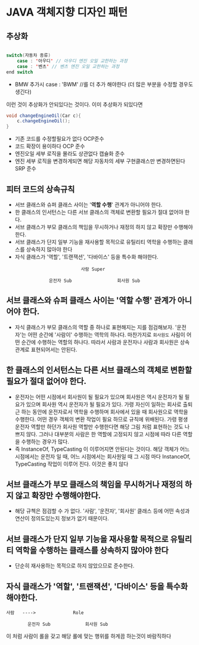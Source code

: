 # JAVA 객체지향 디자인 패턴

## 추상화

```java

switch(자동차 종류)
	case : '아우디' // 아우디 엔진 오일 교한하는 과정
	case : '벤츠' // 벤츠 엔진 오일 교한하는 과정
end switch
```
* BMW 추가시 case : 'BWM' //를 더 추가 해야한다 (더 많은 부분을 수정할 경우도 생긴다)

이런 것이 추상화가 안되있다는 것이다. 이미 추상화가 되있다면

```java
void changeEngineOil(Car c){
	c.changeEngineOil();
}
```
* 기존 코드를 수정할필요가 없다 OCP준수
* 코드 확장이 용이하다 OCP 준수
* 엔진오일 세부 로직을 몰라도 상관없다 캡슐화 준수
* 엔진 세부 로직을 변경하게되면 해당 자동차의 세부 구현클래스만 변경하면된다 SRP 준수

## 피터 코드의 상속규칙

* 서브 클래스와 슈퍼 클래스 사이는 '**역할 수행**' 관계가 아니어야 한다.
* 한 클래스의 인서턴스는 다른 서브 클래스의 객체로 변환할 필요가 절대 없어야 한다.
* 서브 클래스가 부모 클래스의 책임을 무시하거나 재정의 하지 않고 확장만 수행해야한다.
* 서브 클래스가 단지 일부 기능을 재사용할 목적으로 유틸리티 역학을 수행하는 클래스를 상속하지 많아야 한다
* 자식 클래스가 '역할', '트랜잭션', '다바이스' 등을 특수화 해야한다.


```
							사람 Super

				운전자 Sub					회사원 Sub

```

## 서브 클래스와 슈퍼 클래스 사이는 '**역할 수행**' 관계가 아니어야 한다.
* 자식 클래스가 부모 클래스의 역할 중 하나로 표현해지는 지를 점검해보자. '운전자'는 어떤 순간에 '사람이' 수행하는 역학의 하나다. 마찬가지로 `회사원도` 사림이 어떤 순간에 수행하는 역할의 하나다. 따라서 사람과 운전자나 사람과 회사원은 상속 관계로 표현되어서는 안된다.

## 한 클래스의 인서턴스는 다른 서브 클래스의 객체로 변환할 필요가 절대 없어야 한다.
* 운전자는 어떤 시점에서 회사원이 될 필요가 있으며 회사원은 역시 운전자가 될 필요가 있으며 회사원 역시 운전자가 될 필요가 있다. 가령 자신이 일하는 회사로 출퇴근 하는 동안에 운전자로서 역학을 수행하며 회사에서 있을 때 회사원으로 역학을 수행한다. 어떤 경우 객체의 변환 작업이 필요 하므로 규칙에 위배된다. 가령 평생 운전자 역할만 하던가 회사원 역할만 수행한다면 해당 그림 처럼 표현하는 것도 나쁘지 않다. 그러나 대부분의 사람은 한 역할에 고정되지 않고 시점에 따라 다른 역할을 수행하는 경우가 많다.
* 즉 InstanceOf, TypeCasting 이 이루어지면 안된다는 것이다. 해당 객체가 어느 시점에서는 운전자 일 때, 어느 시점에서는 회사원일 때 그 시점 마다 InstanceOf, TypeCasting 작업이 이루어 진다. 이것은 좋지 않다


## 서브 클래스가 부모 클래스의 책임을 무시하거나 재정의 하지 않고 확장만 수행해야한다.
* 해당 규첵은 점검할 수 가 없다. '사람', '운전자', '회사원' 클래스 등에 어떤 속성과 연산이 정의도있는지 정보가 없기 때문이다.

## 서브 클래스가 단지 일부 기능을 재사용할 목적으로 유틸리티 역학을 수행하는 클래스를 상속하지 많아야 한다
* 단순히 재사용하는 목적으로 하지 않았으므로 준수한다.


## 자식 클래스가 '역할', '트랜잭션', '다바이스' 등을 특수화 해야한다.



```
사람   ---->  			Role

		운전자 Sub				회사원 Sub

```
이 처럼 사람이 롤을 갖고 해당 롤에 맞는 행위를 하게끔 하는것이 바람직하다